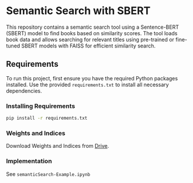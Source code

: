 # Semantic Search with SBERT

This repository contains a semantic search tool using a Sentence-BERT (SBERT) model to find books based on similarity scores. The tool loads book data and allows searching for relevant titles using pre-trained or fine-tuned SBERT models with FAISS for efficient similarity search.

## Requirements

To run this project, first ensure you have the required Python packages installed. Use the provided `requirements.txt` to install all necessary dependencies.

### Installing Requirements

```bash
pip install -r requirements.txt
```

### Weights and Indices
Download Weights and Indices from [Drive](https://drive.google.com/drive/folders/1PEgyUvEhFEMS7Qc4OpSnR7-VYLyfOzf6).

### Implementation
See `semanticSearch-Example.ipynb`
